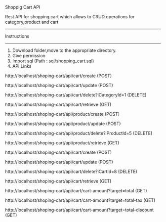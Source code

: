 Shoppig Cart API


Rest API for shopping cart which allows to CRUD operations for category,product and cart


************
Instructions
************

1. Download folder,move to the appropriate directory.
2. Give permission
3. Import sql (Path : sql/shopping_cart.sql)
4. API Links

http://localhost/shoping-cart/api/cart/create (POST)

http://localhost/shoping-cart/api/cart/update (POST)

http://localhost/shoping-cart/api/cart/delete?iCategoryId=1 (DELETE)

http://localhost/shoping-cart/api/cart/retrieve (GET)

http://localhost/shoping-cart/api/product/create (POST)

http://localhost/shoping-cart/api/product/update (POST)

http://localhost/shoping-cart/api/product/delete?iProductId=5 (DELETE)

http://localhost/shoping-cart/api/product/retrieve (GET)

http://localhost/shoping-cart/api/cart/create (POST)

http://localhost/shoping-cart/api/cart/update (POST)

http://localhost/shoping-cart/api/cart/delete?iCartId=8 (DELETE)

http://localhost/shoping-cart/api/cart/retrieve (GET)

http://localhost/shoping-cart/api/cart/cart-amount?target=total (GET)

http://localhost/shoping-cart/api/cart/cart-amount?target=total-tax (GET)

http://localhost/shoping-cart/api/cart/cart-amount?target=total-discount (GET)

